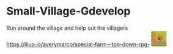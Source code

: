 # Small-Village-Gdevelop
Run around the village and help out the villagers
https://liluo.io/averymarco/special-farm--top-down-rpg-
<img src="capture.png" alt="javascript" width="40" height="40"/>
